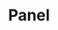 ---
layout: archive
title: "Panel"
category: bs
permalink: /docs/sprest-bs/modules/_components_panel_d_.html
---